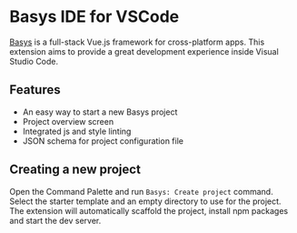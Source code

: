 # Basys IDE for VSCode

[Basys](https://github.com/basys/basys) is a full-stack Vue.js framework for cross-platform apps. This extension aims to provide a great development experience inside Visual Studio Code.

## Features

* An easy way to start a new Basys project
* Project overview screen
* Integrated js and style linting
* JSON schema for project configuration file

## Creating a new project

Open the Command Palette and run `Basys: Create project` command. Select the starter template and an empty directory to use for the project. The extension will automatically scaffold the project, install npm packages and start the dev server.
